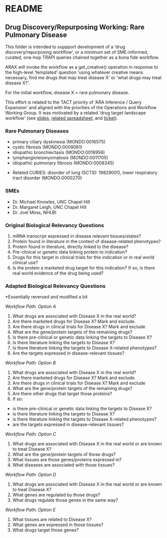 # README

## Drug Discovery/Repurposing Working: Rare Pulmonary Disease

This folder is intended to suppport development of a ‘drug discovery/repurposing workflow’, or a minimum set of SME-informed, curated, one-hop TRAPI queries chained together as a bona fide workflow.

ARAX will invoke the workflow as a get_creative() operation in response to the high-level ‘templated’ question 'using whatever creative means necessary, find me drugs that may treat disease X' or 'what drugs may treat disease X?’.

For the initial workflow, disease X = rare pulmonary disease.

This effort is related to the TACT priority of ‘ARA Inference / Query Expansion’ and aligned with the priorities of the Operations and Workflow Working Group. It was motivated by a related 'drug target landscape workflow' (see [slides](https://docs.google.com/presentation/d/1I4Ip7BVOhMl5Qt9HFvPnUwXObrNwZnSyp1Ax8pPsXss/edit?usp=sharing), [related spreadsheet](https://docs.google.com/spreadsheets/d/1gpsO6svuLy7AghWwsfwZLbmdJtIc3Kc290F_-dDrdzQ/edit?usp=sharing), and [ticket](https://github.com/NCATSTranslator/Clinical-Data-Committee-Tracking-Voting/issues/9)).

### Rare Pulmonary Diseases

- primary ciliary dyskinesia (MONDO:0016575)
- cystic fibrosis (MONDO:0009061)
- idiopathic bronchiectasis (MONDO:0018956)
- lymphangioleiomyomatosis (MONDO:0011705)
- idiopathic pulmonary fibrosis (MONDO:0008345)

* Related CURIES: disorder of lung (SCTID: 19829001), lower respiratory tract disorder (MONDO:0000270)

### SMEs

- Dr. Michael Knowles, UNC Chapel Hill
- Dr. Margaret Leigh, UNC Chapel Hill
- Dr. Joel Moss, NHLBI

### Original Biological Relevancy Questions

1. mRNA transcript expressed in disease relevant tissues/states?
2. Protein found in literature in the context of disease-related phenotypes?
3. Protein found in literature, directly linked to the disease?
4. Pre-clinical or genetic data linking protein to indication?
5. Drugs for this target in clinical trials for this indication or in real world clinical use?
6. Is the protein a marketed drug target for this indication? If so, is there real world evidence of the drug being used?

### Adapted Biological Relevancy Questions

*Essentially reversed and modified a bit

*Workflow Path: Option A*

1. What drugs are associated with Disease X in the real world?
2. Are there marketed drugs for Disease X? Mark and exclude.
3. Are there drugs in clinical trials for Disease X? Mark and exclude
4. What are the gene/protein targets of the remaining drugs?
6. Is there pre-clinical or genetic data linking the targets to Disease X?
7. Is there literature linking the targets to Disease X?
8. Is there literature linking the targets to Disease X-related phenotypes?
9. Are the targets expressed in disease-relevant tissues?

*Workflow Path: Option B*

1. What drugs are associated with Disease X in the real world?
2. Are there marketed drugs for Disease X? Mark and exclude.
3. Are there drugs in clinical trials for Disease X? Mark and exclude
4. What are the gene/protein targets of the remaining drugs?
5. Are there other drugs that target those proteins?
6. If so:
- is there pre-clinical or genetic data linking the targets to Disease X?
- is there literature linking the targets to Disease X?
- is there literature linking the targets to Disease X-related phenotypes?
- are the targets expressed in disease-relevant tissues?

*Workflow Path: Option C*

1. What drugs are associated with Disease X in the real world or are known to treat Disease X?
2. What are the gene/protein targets of those drugs?
3. What tissues are those genes/proteins expressed in?
4. What diseases are associated with those tissues?

*Workflow Path: Option D*

1. What drugs are associated with Disease X in the real world or are known to treat Disease X?
2. What genes are regulated by those drugs?
3. What drugs regulate those genes in the same way?

*Workflow Path: Option E*

1. What tissues are related to Disease X?
2. What genes are expressed in those tissues?
3. What drugs target those genes? 
